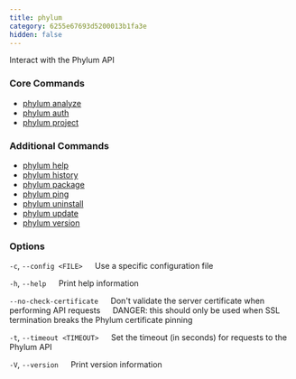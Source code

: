 ```yaml
---
title: phylum
category: 6255e67693d5200013b1fa3e
hidden: false
---
```


Interact with the Phylum API

### Core Commands
* [phylum analyze](https://docs.phylum.io/docs/phylum_analyze)
* [phylum auth](https://docs.phylum.io/docs/phylum_auth)
* [phylum project](https://docs.phylum.io/docs/phylum_project)

### Additional Commands
* [phylum help](https://docs.phylum.io/docs/phylum_help)
* [phylum history](https://docs.phylum.io/docs/phylum_history)
* [phylum package](https://docs.phylum.io/docs/phylum_package)
* [phylum ping](https://docs.phylum.io/docs/phylum_ping)
* [phylum uninstall](https://docs.phylum.io/docs/phylum_uninstall)
* [phylum update](https://docs.phylum.io/docs/phylum_update)
* [phylum version](https://docs.phylum.io/docs/phylum_version)

### Options
  `-c`, `--config <FILE>`
  &emsp; Use a specific configuration file
  
  `-h`, `--help`
  &emsp; Print help information
  
  `--no-check-certificate`
  &emsp; Don't validate the server certificate when performing API requests
  &emsp; DANGER: this should only be used when SSL termination breaks the Phylum certificate pinning
  
  `-t`, `--timeout <TIMEOUT>`
  &emsp; Set the timeout (in seconds) for requests to the Phylum API
  
  `-V`, `--version`
  &emsp; Print version information

